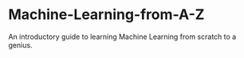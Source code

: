 # Machine-Learning-from-A-Z
An introductory guide to learning Machine Learning from scratch to a genius. 
